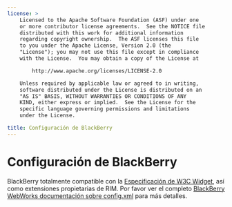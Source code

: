 ```yaml
---
license: >
    Licensed to the Apache Software Foundation (ASF) under one
    or more contributor license agreements.  See the NOTICE file
    distributed with this work for additional information
    regarding copyright ownership.  The ASF licenses this file
    to you under the Apache License, Version 2.0 (the
    "License"); you may not use this file except in compliance
    with the License.  You may obtain a copy of the License at

        http://www.apache.org/licenses/LICENSE-2.0

    Unless required by applicable law or agreed to in writing,
    software distributed under the License is distributed on an
    "AS IS" BASIS, WITHOUT WARRANTIES OR CONDITIONS OF ANY
    KIND, either express or implied.  See the License for the
    specific language governing permissions and limitations
    under the License.

title: Configuración de BlackBerry
---
```


# Configuración de BlackBerry

BlackBerry totalmente compatible con la [Especificación de W3C Widget][1], así como extensiones propietarias de RIM. Por favor ver el completo [BlackBerry WebWorks documentación sobre config.xml][2] para más detalles.

 [1]: http://www.w3.org/TR/widgets/
 [2]: https://developer.blackberry.com/html5/documentation/working_with_config_xml_file_1866970_11.html
